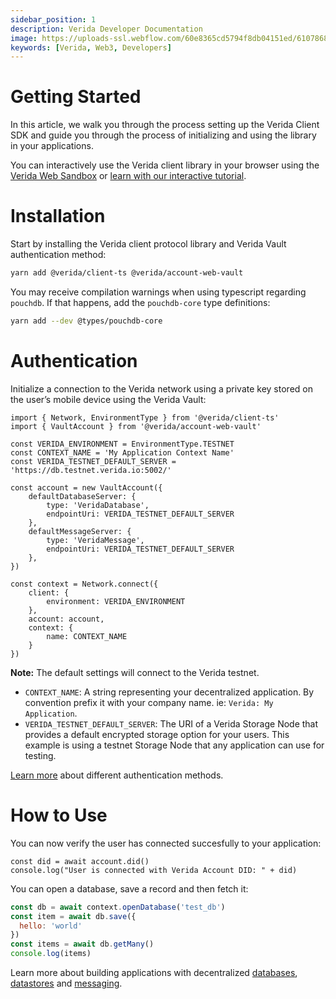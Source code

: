 ```yaml
---
sidebar_position: 1
description: Verida Developer Documentation
image: https://uploads-ssl.webflow.com/60e8365cd5794f8db04151ed/6107868980521e0acf27b2d9_favicon.svg
keywords: [Verida, Web3, Developers]
---
```

# Getting Started

In this article, we walk you through the process setting up the Verida Client SDK and guide you through the process of initializing and using the library in your applications.

You can interactively use the Verida client library in your browser using the [Verida Web Sandbox](https://web-sandbox.demos.testnet.verida.io/) or [learn with our interactive tutorial](https://learn.verida.io/).

# Installation

Start by installing the Verida client protocol library and Verida Vault authentication method:

```bash
yarn add @verida/client-ts @verida/account-web-vault
```

You may receive compilation warnings when using typescript regarding `pouchdb`. If that happens, add the `pouchdb-core` type definitions:

```bash
yarn add --dev @types/pouchdb-core
```

# Authentication

Initialize a connection to the Verida network using a private key stored on the user’s mobile device using the Verida Vault:

```tsx
import { Network, EnvironmentType } from '@verida/client-ts'
import { VaultAccount } from '@verida/account-web-vault'

const VERIDA_ENVIRONMENT = EnvironmentType.TESTNET
const CONTEXT_NAME = 'My Application Context Name'
const VERIDA_TESTNET_DEFAULT_SERVER = 'https://db.testnet.verida.io:5002/'

const account = new VaultAccount({
    defaultDatabaseServer: {
        type: 'VeridaDatabase',
        endpointUri: VERIDA_TESTNET_DEFAULT_SERVER
    },
    defaultMessageServer: {
        type: 'VeridaMessage',
        endpointUri: VERIDA_TESTNET_DEFAULT_SERVER
    },
})

const context = Network.connect({
    client: {
        environment: VERIDA_ENVIRONMENT
    },
    account: account,
    context: {
        name: CONTEXT_NAME
    }
})

```

**Note:** The default settings will connect to the Verida testnet.

- `CONTEXT_NAME`: A string representing your decentralized application. By convention prefix it with your company name. ie: `Verida: My Application`.
- `VERIDA_TESTNET_DEFAULT_SERVER`: The URI of a Verida Storage Node that provides a default encrypted storage option for your users. This example is using a testnet Storage Node that any application can use for testing.

[Learn more](authentication.md) about different authentication methods.

# How to Use

You can now verify the user has connected succesfully to your application:

```tsx
const did = await account.did()
console.log("User is connected with Verida Account DID: " + did)
```

You can open a database, save a record and then fetch it:

```jsx
const db = await context.openDatabase('test_db')
const item = await db.save({
  hello: 'world'
})
const items = await db.getMany()
console.log(items)
```

Learn more about building applications with decentralized [databases](data.md), [datastores](data.md) and [messaging](messaging.md).